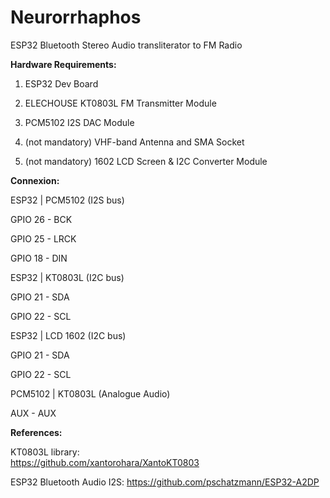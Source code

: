 # Neurorrhaphos
ESP32 Bluetooth Stereo Audio transliterator to FM Radio 

**Hardware Requirements:**

1. ESP32 Dev Board

2. ELECHOUSE KT0803L FM Transmitter Module

3. PCM5102 I2S DAC Module

4. (not mandatory) VHF-band Antenna and SMA Socket

5. (not mandatory) 1602 LCD Screen & I2C Converter Module


**Connexion:**

ESP32   |    PCM5102 (I2S bus)

GPIO 26 -    BCK 

GPIO 25 -    LRCK

GPIO 18 -    DIN 

ESP32   |    KT0803L (I2C bus)

GPIO 21 -    SDA

GPIO 22 -    SCL

ESP32   |    LCD 1602 (I2C bus)

GPIO 21 -    SDA

GPIO 22 -    SCL


PCM5102 |    KT0803L (Analogue Audio)

AUX     -    AUX


**References:**

KT0803L library:    
https://github.com/xantorohara/XantoKT0803

ESP32 Bluetooth Audio I2S:
https://github.com/pschatzmann/ESP32-A2DP
